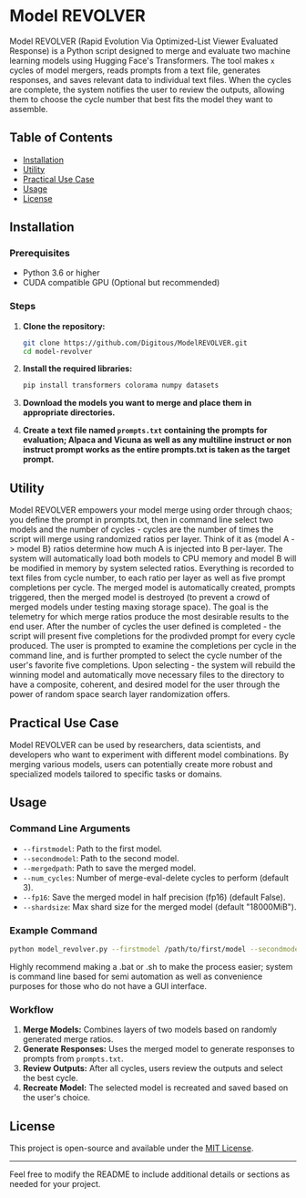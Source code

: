 # Model REVOLVER

Model REVOLVER (Rapid Evolution Via Optimized-List Viewer Evaluated Response) is a Python script designed to merge and evaluate two machine learning models using Hugging Face's Transformers. The tool makes `x` cycles of model mergers, reads prompts from a text file, generates responses, and saves relevant data to individual text files. When the cycles are complete, the system notifies the user to review the outputs, allowing them to choose the cycle number that best fits the model they want to assemble.

## Table of Contents

- [Installation](#installation)
- [Utility](#utility)
- [Practical Use Case](#practical-use-case)
- [Usage](#usage)
- [License](#license)

## Installation

### Prerequisites

- Python 3.6 or higher
- CUDA compatible GPU (Optional but recommended)

### Steps

1. **Clone the repository:**

   ```bash
   git clone https://github.com/Digitous/ModelREVOLVER.git
   cd model-revolver
   ```

2. **Install the required libraries:**

   ```bash
   pip install transformers colorama numpy datasets
   ```

3. **Download the models you want to merge and place them in appropriate directories.**

4. **Create a text file named `prompts.txt` containing the prompts for evaluation; Alpaca and Vicuna as well as any multiline instruct or non instruct prompt works as the entire prompts.txt is taken as the target prompt.**

## Utility

Model REVOLVER empowers your model merge using order through chaos; you define the prompt in prompts.txt, then in command line select two models and the number of cycles - cycles are the number of times the script will merge using randomized ratios per layer. Think of it as {model A -> model B} ratios determine how much A is injected into B per-layer. The system will automatically load both models to CPU memory and model B will be modified in memory by system selected ratios. Everything is recorded to text files from cycle number, to each ratio per layer as well as five prompt completions per cycle. The merged model is automatically created, prompts triggered, then the merged model is destroyed (to prevent a crowd of merged models under testing maxing storage space). The goal is the telemetry for which merge ratios produce the most desirable results to the end user. After the number of cycles the user defined is completed - the script will present five completions for the prodivded prompt for every cycle produced. The user is prompted to examine the completions per cycle in the command line, and is further prompted to select the cycle number of the user's favorite five completions. Upon selecting - the system will rebuild the winning model and automatically move necessary files to the directory to have a composite, coherent, and desired model for the user through the power of random space search layer randomization offers.

## Practical Use Case

Model REVOLVER can be used by researchers, data scientists, and developers who want to experiment with different model combinations. By merging various models, users can potentially create more robust and specialized models tailored to specific tasks or domains.

## Usage

### Command Line Arguments

- `--firstmodel`: Path to the first model.
- `--secondmodel`: Path to the second model.
- `--mergedpath`: Path to save the merged model.
- `--num_cycles`: Number of merge-eval-delete cycles to perform (default 3).
- `--fp16`: Save the merged model in half precision (fp16) (default False).
- `--shardsize`: Max shard size for the merged model (default "18000MiB").

### Example Command

```bash
python model_revolver.py --firstmodel /path/to/first/model --secondmodel /path/to/second/model --mergedpath /path/to/save/merged/model
```
Highly recommend making a .bat or .sh to make the process easier; system is command line based for semi automation as well as convenience purposes for those who do not have a GUI interface.

### Workflow

1. **Merge Models:** Combines layers of two models based on randomly generated merge ratios.
2. **Generate Responses:** Uses the merged model to generate responses to prompts from `prompts.txt`.
3. **Review Outputs:** After all cycles, users review the outputs and select the best cycle.
4. **Recreate Model:** The selected model is recreated and saved based on the user's choice.

## License

This project is open-source and available under the [MIT License](LICENSE).

---

Feel free to modify the README to include additional details or sections as needed for your project.
